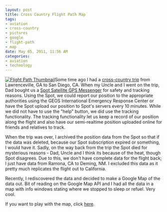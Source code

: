 ```yaml
--- 
layout: post
title: Cross Country Flight Path Map
tags: 
- aviation
- cross-country
- pictures
- google
- flight-path
- map
date: May 05, 2011, 11:56 AM
categories: 
- aviation
- technology
---
```

[![](http://www.tanner-smith.com/wp-content/uploads/2011/05/Screen-shot-2011-05-25-at-11.49.43-AM.png "Flight Path Thumbnail")](http://www.tanner-smith.com/wp-content/uploads/2011/05/FlightPath.html)Some time ago I had a [cross-country trip](http://airborne.revenir.org/) from Lawrenceville, GA to San Diego, CA. When my Uncle and I went on the trip, Dad bought us a [Spot Satellite GPS Messenger](http://www.findmespot.com/en/) for safety and tracking reasons. Using the Spot, we could report our position to the appropriate authorities using the GEOS International Emergency Response Center or have the Spot upload our position to Spot's servers every 10 minutes. While we did not have to use the "help" button, we did use the tracking functionality. The tracking functionality let us keep a record of our position along the flight and also have our semi-realtime position uploaded online for friends and relatives to track.

When the trip was over, I archived the position data from the Spot so that if the data was deleted, because our Spot subscription expired or something, I would have it. Sadly, on the way back from the trip the Spot died for mysterious reasons - Dad, Uncle and I think its because of the heat, though Spot disagrees. Due to this, we don't have complete data for the flight back; I just have data from Ramona, CA to Deming, NM. I excluded this data as it pretty much replicates the flight out to California.

Recently, I rediscovered the data and decided to make a Google Map of the data out. Bit of reading on the Google Map API and I had all the data in a map with info windows stating where we stopped to sleep or refuel. Very cool.

If you want to play with the map, click [here](http://www.tanner-smith.com/wp-content/uploads/2011/05/FlightPath.html).